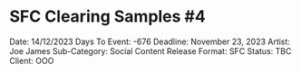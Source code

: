 # SFC Clearing Samples #4

Date: 14/12/2023
Days To Event: -676
Deadline: November 23, 2023
Artist: Joe James
Sub-Category: Social Content
Release Format: SFC
Status: TBC
Client: OOO